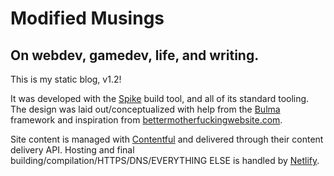 # Modified Musings
## On webdev, gamedev, life, and writing.

This is my static blog, v1.2!

It was developed with the [Spike](https://spike.cf) build tool, and all of its standard tooling. The design was laid out/conceptualized with help from the [Bulma](https://bulma.io) framework and inspiration from [bettermotherfuckingwebsite.com](http://bettermotherfuckingwebsite.com).

Site content is managed
with [Contentful](https://www.contentful.com) and delivered through their content delivery API. Hosting and final building/compilation/HTTPS/DNS/EVERYTHING ELSE is handled by [Netlify](https://www.netlify.com).

